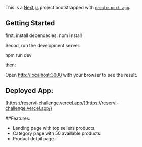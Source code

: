This is a [Next.js](https://nextjs.org/) project bootstrapped with [`create-next-app`](https://github.com/vercel/next.js/tree/canary/packages/create-next-app).

## Getting Started
first, install dependecies:
npm install

Secod, run the development server:

npm run dev

then:

Open [http://localhost:3000](http://localhost:3000) with your browser to see the result.

## Deployed App:
[https://reservi-challenge.vercel.app/](https://reservi-challenge.vercel.app/)

##Features:

- Landing page with top sellers products.
- Category page with 50 available products.
- Product detail page.
